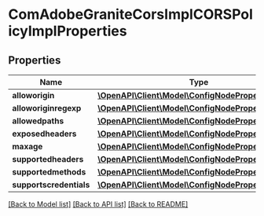 # ComAdobeGraniteCorsImplCORSPolicyImplProperties

## Properties
Name | Type | Description | Notes
------------ | ------------- | ------------- | -------------
**alloworigin** | [**\OpenAPI\Client\Model\ConfigNodePropertyArray**](ConfigNodePropertyArray.md) |  | [optional] 
**alloworiginregexp** | [**\OpenAPI\Client\Model\ConfigNodePropertyArray**](ConfigNodePropertyArray.md) |  | [optional] 
**allowedpaths** | [**\OpenAPI\Client\Model\ConfigNodePropertyArray**](ConfigNodePropertyArray.md) |  | [optional] 
**exposedheaders** | [**\OpenAPI\Client\Model\ConfigNodePropertyArray**](ConfigNodePropertyArray.md) |  | [optional] 
**maxage** | [**\OpenAPI\Client\Model\ConfigNodePropertyInteger**](ConfigNodePropertyInteger.md) |  | [optional] 
**supportedheaders** | [**\OpenAPI\Client\Model\ConfigNodePropertyArray**](ConfigNodePropertyArray.md) |  | [optional] 
**supportedmethods** | [**\OpenAPI\Client\Model\ConfigNodePropertyArray**](ConfigNodePropertyArray.md) |  | [optional] 
**supportscredentials** | [**\OpenAPI\Client\Model\ConfigNodePropertyBoolean**](ConfigNodePropertyBoolean.md) |  | [optional] 

[[Back to Model list]](../README.md#documentation-for-models) [[Back to API list]](../README.md#documentation-for-api-endpoints) [[Back to README]](../README.md)


